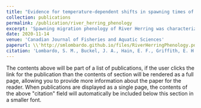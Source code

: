 ```yaml
---
title: "Evidence for temperature-dependent shifts in spawning times of anadromous alewife <i>Alosa pseudoharengus</i> and blueback herring <i>Alosa aestivalis</i>"
collection: publications
permalink: /publication/river_herring_phenology
excerpt: 'Spawning migration phenology of River Herring was characterized from the 1970s through 2010s. The increased rate of warming for river waters during spring upstream migrations has resulted in earlier and condensed time spent on the spawning grounds for both species, with blueback herring being most negatively affected. These anadromous baitfish have been under a harvest moratorium in NC since 2007, and with climatic trends indicating further reduction in spawning duration and production it is unlikely that the fishery will re-open in the future.'
date: 2020-11-14
venue: 'Canadian Journal of Fisheries and Aquatic Sciences'
paperurl: \\'http://smlombardo.github.io/files/RiverHerringPhenology.pdf'
citation: 'Lombardo, S. M., Buckel, J. A., Hain, E. F., Griffith, E. H., & White, H. (2020). Evidence for temperature-dependent shifts in spawning times of anadromous alewife (Alosa pseudoharengus) and blueback herring (Alosa aestivalis). <i>Canadian Journal of Fisheries and Aquatic Sciences</i>, 77(4), 741-751.'
---
```


The contents above will be part of a list of publications, if the user clicks the link for the publication than the contents of section will be rendered as a full page, allowing you to provide more information about the paper for the reader. When publications are displayed as a single page, the contents of the above "citation" field will automatically be included below this section in a smaller font.
